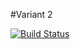 #Variant 2

[![Build Status](https://travis-ci.org/Quirtel/deposit-calc.svg?branch=master)](https://travis-ci.org/Quirtel/deposit-calc)
